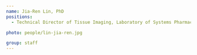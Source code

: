 ```yaml
---
name: Jia-Ren Lin, PhD
positions:
  - Technical Director of Tissue Imaging, Laboratory of Systems Pharmacology

photo: people/lin-jia-ren.jpg

group: staff
---
```

